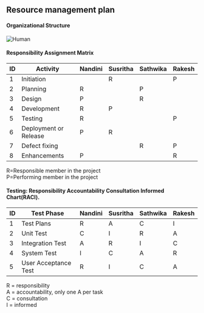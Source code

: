 
<h2>Resource management plan</h2>

<h4>Organizational Structure</h4>

![Human](https://user-images.githubusercontent.com/43051267/58773234-e3c31880-8581-11e9-97c3-922a2a42bd82.JPG)


<h4>Responsibility Assignment Matrix</h4>

ID|Activity|Nandini| Susritha| Sathwika| Rakesh|
---|---|---|---|---|---|
1 | Initiation | |R| |P |
2 | Planning  |R | | P| |
3 | Design | P | | R | |
4 | Development | R |  P | | |
5 | Testing | R | | | P |
6 | Deployment or Release | P  | R  | | |
7 | Defect fixing | | | R  | P  |
8 | Enhancements| P  | | | R  |

R=Responsible member in the project <br>
P=Performing member in the project <br>

<h4>Testing: Responsibility Accountability Consultation Informed Chart(RACI).</h4>

ID|Test Phase|Nandini|Susritha|Sathwika|Rakesh|
---|---|---|---|---|---|
1 | Test Plans |  R | A  | C  | I  |
2 | Unit Test |   C | I  | R  | A  |
3 | Integration Test| A | R  | I  | C  |
4 | System Test| I | C  | A  | R  |
5 | User Acceptance Test| R | I  | C  | A  |

R = responsibility<br>
A = accountability, only one A per task<br>
C = consultation<br>
I = informed<br>
